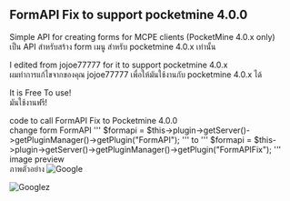 ## FormAPI Fix to support pocketmine 4.0.0

Simple API for creating forms for MCPE clients (PocketMine 4.0.x only)<br />
เป็น API สำหรับสร้าง form เมนู สำหรับ pocketmine 4.0.x เท่านั้น

I edited from jojoe77777 for it to support pocketmine 4.0.x <br />
ผมทำการแก้ไขจากของคุณ jojoe77777 เพื่อให้มันใช้งานกับ pocketmine 4.0.x ได้

It is Free To use!<br />
มันใช้งานฟรี!

code to call FormAPI Fix to Pocketmine 4.0.0 <br />
change form FormAPI
'''
$formapi = $this->plugin->getServer()->getPluginManager()->getPlugin("FormAPI");
'''
to
'''
$formapi = $this->plugin->getServer()->getPluginManager()->getPlugin("FormAPIFix");
'''
image preview<br />
ภาพตัวอย่าง
![Google ](https://i.imgur.com/2zMvLud.png)

![Googlez ](https://i.imgur.com/3uxEYHF.png)

